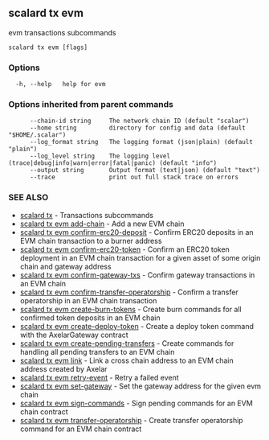 ## scalard tx evm

evm transactions subcommands

```
scalard tx evm [flags]
```

### Options

```
  -h, --help   help for evm
```

### Options inherited from parent commands

```
      --chain-id string     The network chain ID (default "scalar")
      --home string         directory for config and data (default "$HOME/.scalar")
      --log_format string   The logging format (json|plain) (default "plain")
      --log_level string    The logging level (trace|debug|info|warn|error|fatal|panic) (default "info")
      --output string       Output format (text|json) (default "text")
      --trace               print out full stack trace on errors
```

### SEE ALSO

- [scalard tx](scalard_tx.md) - Transactions subcommands
- [scalard tx evm add-chain](scalard_tx_evm_add-chain.md) - Add a new EVM chain
- [scalard tx evm confirm-erc20-deposit](scalard_tx_evm_confirm-erc20-deposit.md) - Confirm ERC20 deposits in an EVM chain transaction to a burner address
- [scalard tx evm confirm-erc20-token](scalard_tx_evm_confirm-erc20-token.md) - Confirm an ERC20 token deployment in an EVM chain transaction for a given asset of some origin chain and gateway address
- [scalard tx evm confirm-gateway-txs](scalard_tx_evm_confirm-gateway-txs.md) - Confirm gateway transactions in an EVM chain
- [scalard tx evm confirm-transfer-operatorship](scalard_tx_evm_confirm-transfer-operatorship.md) - Confirm a transfer operatorship in an EVM chain transaction
- [scalard tx evm create-burn-tokens](scalard_tx_evm_create-burn-tokens.md) - Create burn commands for all confirmed token deposits in an EVM chain
- [scalard tx evm create-deploy-token](scalard_tx_evm_create-deploy-token.md) - Create a deploy token command with the AxelarGateway contract
- [scalard tx evm create-pending-transfers](scalard_tx_evm_create-pending-transfers.md) - Create commands for handling all pending transfers to an EVM chain
- [scalard tx evm link](scalard_tx_evm_link.md) - Link a cross chain address to an EVM chain address created by Axelar
- [scalard tx evm retry-event](scalard_tx_evm_retry-event.md) - Retry a failed event
- [scalard tx evm set-gateway](scalard_tx_evm_set-gateway.md) - Set the gateway address for the given evm chain
- [scalard tx evm sign-commands](scalard_tx_evm_sign-commands.md) - Sign pending commands for an EVM chain contract
- [scalard tx evm transfer-operatorship](scalard_tx_evm_transfer-operatorship.md) - Create transfer operatorship command for an EVM chain contract
